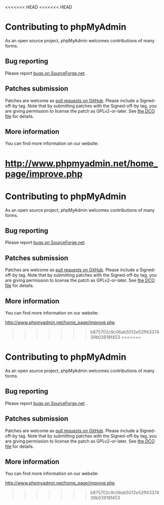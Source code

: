 <<<<<<< HEAD
<<<<<<< HEAD
# Contributing to phpMyAdmin

As an open source project, phpMyAdmin welcomes contributions of many forms.

## Bug reporting

Please report [bugs on SourceForge.net][1].

[1]: https://sourceforge.net/p/phpmyadmin/bugs/new/

## Patches submission

Patches are welcome as [pull requests on GitHub][2].  Please include a
Signed-off-by tag.  Note that by submitting patches with the Signed-off-by
tag, you are giving permission to license the patch as GPLv2-or-later.  See
[the DCO file][3] for details.

[2]: https://github.com/phpmyadmin/phpmyadmin/pulls
[3]: https://github.com/phpmyadmin/phpmyadmin/blob/master/DCO

## More information

You can find more information on our website:

http://www.phpmyadmin.net/home_page/improve.php
=======
# Contributing to phpMyAdmin

As an open source project, phpMyAdmin welcomes contributions of many forms.

## Bug reporting

Please report [bugs on SourceForge.net][1].

[1]: https://sourceforge.net/p/phpmyadmin/bugs/new/

## Patches submission

Patches are welcome as [pull requests on GitHub][2].  Please include a
Signed-off-by tag.  Note that by submitting patches with the Signed-off-by
tag, you are giving permission to license the patch as GPLv2-or-later.  See
[the DCO file][3] for details.

[2]: https://github.com/phpmyadmin/phpmyadmin/pulls
[3]: https://github.com/phpmyadmin/phpmyadmin/blob/master/DCO

## More information

You can find more information on our website:

http://www.phpmyadmin.net/home_page/improve.php
>>>>>>> b875702c9c06ab5012e52ff4337439b03918f453
=======
# Contributing to phpMyAdmin

As an open source project, phpMyAdmin welcomes contributions of many forms.

## Bug reporting

Please report [bugs on SourceForge.net][1].

[1]: https://sourceforge.net/p/phpmyadmin/bugs/new/

## Patches submission

Patches are welcome as [pull requests on GitHub][2].  Please include a
Signed-off-by tag.  Note that by submitting patches with the Signed-off-by
tag, you are giving permission to license the patch as GPLv2-or-later.  See
[the DCO file][3] for details.

[2]: https://github.com/phpmyadmin/phpmyadmin/pulls
[3]: https://github.com/phpmyadmin/phpmyadmin/blob/master/DCO

## More information

You can find more information on our website:

http://www.phpmyadmin.net/home_page/improve.php
>>>>>>> b875702c9c06ab5012e52ff4337439b03918f453
